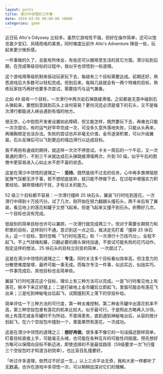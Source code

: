 ```yaml
---
layout: posts
title: 滑沙中领悟的三件事
date: 2019-03-05 09:00:00 +0800
categories: game
---
```

近日玩 Alto's Odyssey 比较多。虽然它游戏性不强，但好在操作简单，还可以饱览晨夕变幻、风晴雨电的美景。同时难度比前作 Alto's Adventure 降低一些，玩起来更少挫折感。

一件事做的久了，总能有所体会，有些还可以挪用至生活的其它方面。滑沙玩到后期，在完成等级目标的过程中，我似乎也领悟到一些道理。

这个游戏用等级机制来驱动玩家玩下去，每级有三个目标需要达成。前期还好，熟悉游戏后大多数可以轻松完成。但到后来，每隔几级就会有一两个特难的目标，熟练玩家技巧再好也要多次尝试，需要技巧与运气兼备。

比如 49 级有一个目标，一次滑行中两次岩石弹跳接滑墙。之前都是无意中碰到石头弹起来，要想刻意跳到石头上谈何容易？更何况还必须是墙下的石头，又不是每次滑行都能进入峡谷遇到有墙的地方。

很无奈，心中抱怨开发者设置如此障碍，但又能怎样，既然要玩下去，再难也只能一次次尝论。有时运气好早早完成一次，可没多久意外落地失败，只能从头再来，再捶胸顿足也没办法。失败的尝试也并非毫无价值，金币逐渐积累，可以升级翼装，石头反弹后可以飞到更远的墙边滑行以达成目标。

我不再抱有速成的期待，就这样一次次不停尝试。卡关一周后的一个午后，又一次普通的滑行，不到三千米就达成石头弹跳接滑墙两次，升到 50 级。似乎午后的困倦中更容易进入心如止水不悲不喜的状态。

这是在滑沙中领悟的道理之一：**坚持**。既然是绕不过去的任务，心中再多畏惧恼怒犹豫气馁都无济于事，若不想彻底放弃，就只能不停做下去，在过程中增强实力积累经验，摒弃情绪的干扰，才有过关的能力。

52 级三个目标都不容易：一次滑行撞碎 25 块石头，翼装飞行时吃到莲花，一次滑行中得到十万技巧分。试了几次，刚开始在努力翻跟头撞石头，两千米后有了翼装，看见地上的莲花和罐子又想飞起来。但是飞起来又撞不到石头。折腾好几次，一个目标也没有完成。

低级别的简单目标也许可以兼顾，一次滑行就完成两三个。但对于需要长期努力和积累的目标，这样则行不通。意识到这一点之后，我决定先盯着「撞碎 25 块石头」这一个目标，暂时忽略「飞行时吃莲花」和「一次滑行十万技巧分」，全程不起飞，不上气球绳和藤，只翻必要的跟头保持加速，不尝试可能失败的花巧动作。抱定这样的想法，25 块石头的目标立刻变的简单，一次就过了。

这是在滑沙中领悟的道理之二：**专注**。同时关注多个目标看似效率高，但注意力的分散使难度陡增，最终可能一事无成。而每次专注一件事，似远实近，似拙实巧。一件事完成后，其他目标也会简单些。

翼装飞行时吃莲花这个目标，理论上有三种方法可以完成。一是飞行时看见地上有莲花，俯冲下来正好撞上；二是打破地上金币罐后立即起飞，里面可能会有莲花飞出来；三是吃到神秘电台后起飞，试图撞到天上落下的空投补给。

简单评估一下三种方法的可行度，第一种太难控制，第二种金币罐中出莲花机率不高，第三种空投包里有莲花的机率比较大，似乎最可行。于是照此方略再入沙场，地上有莲花或金币罐时不为所动，不患得患失，直到遇到神秘电台后，从容的按计划起飞，在六个空投包中撞到一个，里面果然有莲花，一次成功。

这是在滑沙中领悟的道理之三：**想好再做**。很多事不像它的一句话描述那样简单，盯着目标直接上手，可能毫无头绪，也可能在各种互斥的可能性间摇摆。预先想好方略可以保障向目标不断迈进，即使选择的不是最佳路径（59级要求一次飞行撞三个空投包时才知道当初侥幸），也比盲目乱撞要好。

「听过许多道理，依然过不好这一生。」以上三点平淡无奇，我和大家一样都听了无数遍。也许在游戏中多领悟一次，可以稍稍加深对它们的理解。
